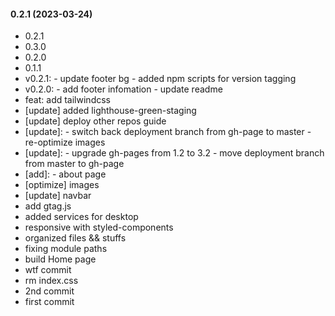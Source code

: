 #### 0.2.1 (2023-03-24)

- 0.2.1
- 0.3.0
- 0.2.0
- 0.1.1
- v0.2.1: - update footer bg - added npm scripts for version tagging
- v0.2.0: - add footer infomation - update readme
- feat: add tailwindcss
- [update] added lighthouse-green-staging
- [update] deploy other repos guide
- [update]: - switch back deployment branch from gh-page to master - re-optimize images
- [update]: - upgrade gh-pages from 1.2 to 3.2 - move deployment branch from master to gh-page
- [add]: - about page
- [optimize] images
- [update] navbar
- add gtag.js
- added services for desktop
- responsive with styled-components
- organized files && stuffs
- fixing module paths
- build Home page
- wtf commit
- rm index.css
- 2nd commit
- first commit
